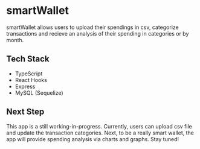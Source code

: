 # smartWallet

smartWallet allows users to upload their spendings in csv, categorize transactions and recieve an analysis of their spending in categories or by month.

## Tech Stack
+ TypeScript
+ React Hooks
+ Express
+ MySQL (Sequelize)

## Next Step
This app is a still working-in-progress.
Currently, users can upload csv file and update the transaction categories.
Next, to be a really smart wallet, the app will provide spending analysis via charts and graphs.
Stay tuned!
